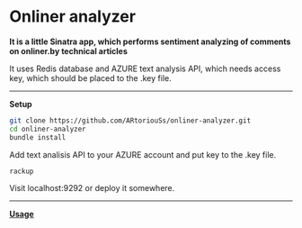 # Onliner analyzer

**It is a little Sinatra app, which performs sentiment analyzing of comments on onliner.by technical articles**

It uses Redis database and AZURE text analysis API, which needs access key, which should be placed to the .key file.

---------------------

**Setup**

```bash
git clone https://github.com/ARtoriouSs/onliner-analyzer.git
cd onliner-analyzer
bundle install
```

Add text analisis API to your AZURE account and put key to the .key file.

```bash
rackup
```

Visit localhost:9292 or deploy it somewhere.

---------------------

[**Usage**](https://youtu.be/BU_ZneEe4Ik "Video demonstration")
